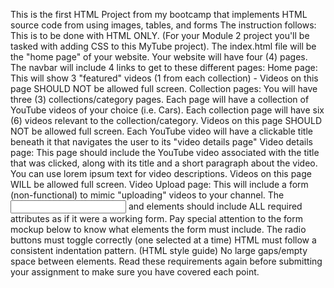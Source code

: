 This is the first HTML Project from my bootcamp that implements HTML source code from using images, tables, and forms 
The instruction follows: 
This is to be done with HTML ONLY. (For your Module 2 project you'll be tasked with adding CSS to this MyTube project).
The index.html  file will be the "home page" of your website.
Your website will have four (4) pages. The navbar will include 4 links to get to these different pages:
Home page: This will show 3 "featured" videos (1 from each collection) - Videos on this page SHOULD NOT be allowed full screen.
Collection pages: 
You will have three (3) collections/category pages.
Each page will have a collection of YouTube videos of your choice (i.e. Cars).
Each collection page will have six (6) videos relevant to the collection/category.
Videos on this page SHOULD NOT be allowed full screen.
Each YouTube video will have a clickable title beneath it that navigates the user to its "video details page"
Video details page:
This page should include the YouTube video associated with the title that was clicked, along with its title and a short paragraph about the video. You can use lorem ipsum text for video descriptions.
Videos on this page WILL be allowed full screen.
Video Upload page:
This will include a form (non-functional) to mimic "uploading" videos to your channel.
The <input> and <label> elements should include ALL required attributes as if it were a working form.
Pay special attention to the form mockup below to know what elements the form must include.
The radio buttons must toggle correctly (one selected at a time)
HTML must follow a consistent indentation pattern. (HTML style guide)
No large gaps/empty space between elements.
Read these requirements again before submitting your assignment to make sure you have covered each point.
